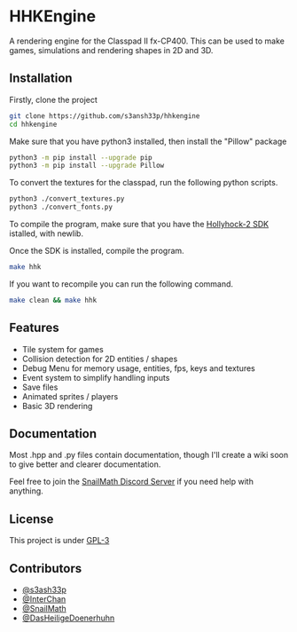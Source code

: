 
# HHKEngine

A rendering engine for the Classpad II fx-CP400. This can be used to make games, simulations and rendering shapes in 2D and 3D.

## Installation

Firstly, clone the project

```bash
git clone https://github.com/s3ansh33p/hhkengine
cd hhkengine
```
Make sure that you have python3 installed, then install the "Pillow" package
```bash
python3 -m pip install --upgrade pip
python3 -m pip install --upgrade Pillow
```
To convert the textures for the classpad, run the following python scripts.
```bash
python3 ./convert_textures.py
python3 ./convert_fonts.py
```
To compile the program, make sure that you have the [Hollyhock-2 SDK](https://github.com/SnailMath/hollyhock-2) istalled, with newlib.

Once the SDK is installed, compile the program.
```bash
make hhk
```
If you want to recompile you can run the following command.
```bash
make clean && make hhk
```

## Features

- Tile system for games
- Collision detection for 2D entities / shapes
- Debug Menu for memory usage, entities, fps, keys and textures
- Event system to simplify handling inputs
- Save files
- Animated sprites / players
- Basic 3D rendering

## Documentation

Most .hpp and .py files contain documentation, though I'll create a wiki soon to give better and clearer documentation.

Feel free to join the [SnailMath Discord Server](https://discord.gg/k95AbVs7wv) if you need help with anything.

## License

This project is under [GPL-3](https://choosealicense.com/licenses/gpl-3.0/)


## Contributors

- [@s3ash33p](https://www.github.com/s3ash33p)
- [@InterChan](https://github.com/InterChan374)
- [@SnailMath](https://github.com/SnailMath/)
- [@DasHeiligeDoenerhuhn](https://github.com/DasHeiligeDoenerhuhn)

